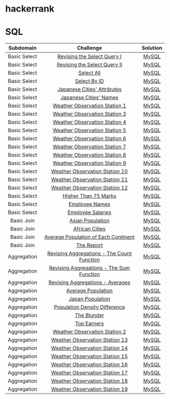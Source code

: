 # hackerrank

# SQL

| Subdomain |  Challenge | Solution |
|:-------------------:|:----------------------------------------------------------------------------------------------------------------------------:|:-----------------------------------------------------------------------------------------------------------------------------------------------------------:|
| Basic Select | [Revising the Select Query I](https://www.hackerrank.com/challenges/revising-the-select-query)                               |[MySQL](https://github.com/cocoa-maemae/hackerrank/blob/master/sql/basic_select/mysql/RevisingTheSelectQueryI.sql) |
| Basic Select | [Revising the Select Query II](https://www.hackerrank.com/challenges/revising-the-select-query-2)                            |[MySQL](https://github.com/cocoa-maemae/hackerrank/blob/master/sql/basic_select/mysql/RevisingTheSelectQueryII.sql) |
| Basic Select | [Select All](https://www.hackerrank.com/challenges/select-all-sql)                                                           |[MySQL]() |
| Basic Select | [Select By ID](https://www.hackerrank.com/challenges/select-by-id)                                                           |[MySQL]() |
| Basic Select | [Japanese Cities' Attributes](https://www.hackerrank.com/challenges/japanese-cities-attributes)                              |[MySQL]() |
| Basic Select | [Japanese Cities' Names](https://www.hackerrank.com/challenges/japanese-cities-name)                                         | [MySQL]() |
| Basic Select | [Weather Observation Station 1]() | [MySQL]() |
| Basic Select | [Weather Observation Station 3]() | [MySQL]() |
|     Basic Select    | [Weather Observation Station 4]()                         |[MySQL]()              |
|     Basic Select    | [Weather Observation Station 5]()                         |[MySQL]()              |
|     Basic Select    | [Weather Observation Station 6]()                         |[MySQL]()              |
|     Basic Select    | [Weather Observation Station 7]()                         |[MySQL]()              |
|     Basic Select    | [Weather Observation Station 8]()                         |[MySQL]()              |
|     Basic Select    | [Weather Observation Station 9]()                         |[MySQL]()              |
|     Basic Select    | [Weather Observation Station 10]()                        |[MySQL]()              |
|     Basic Select    | [Weather Observation Station 11]()                        |[MySQL]()              |
|     Basic Select    | [Weather Observation Station 12]()                        |[MySQL]()              |
|     Basic Select    | [Higher Than 75 Marks]()                                  |[MySQL]()              |
|     Basic Select    | [Employee Names]()                                                    |[MySQL]()                                  |
|     Basic Select    | [Employee Salaries]()                                               |[MySQL]()                               |
|      Basic Join     | [Asian Population]()                                                   | [MySQL]()                                  |
|      Basic Join     | [African Cities]()                                                       | [MySQL]()                                    |
|      Basic Join     | [Average Population of Each Continent]()           |[MySQL]()        |
|      Basic Join     | [The Report](https://www.hackerrank.com/challenges/the-report)                                                               |[MySQL]()                                        |
|     Aggregation     | [Revising Aggregations - The Count Function](https://www.hackerrank.com/challenges/revising-aggregations-the-count-function) |[MySQL]() |
|     Aggregation     | [Revising Aggregations - The Sum Function](https://www.hackerrank.com/challenges/revising-aggregations-sum)                  |[MySQL]()   |
|     Aggregation     | [Revising Aggregations - Averages](https://www.hackerrank.com/challenges/revising-aggregations-the-average-function)         |[MySQL]()               |
|     Aggregation     | [Average Population](https://www.hackerrank.com/challenges/average-population)                                               |[MySQL]()                                 |
|     Aggregation     | [Japan Population](https://www.hackerrank.com/challenges/japan-population)                                                   |[MySQL]()                                   |
|     Aggregation     | [Population Density Difference](https://www.hackerrank.com/challenges/population-density-difference)                         |[MySQL]()                    |
|     Aggregation     | [The Blunder](https://www.hackerrank.com/challenges/the-blunder)                                                             |[MySQL]()                                        |
|     Aggregation     | [Top Earners](https://www.hackerrank.com/challenges/earnings-of-employees)                                                   |[MySQL]()                                        |
|     Aggregation     | [Weather Observation Station 2](https://www.hackerrank.com/challenges/weather-observation-station-2)                         |[MySQL]()                  |
|     Aggregation     | [Weather Observation Station 13](https://www.hackerrank.com/challenges/weather-observation-station-13)                       |[MySQL]()                 |
|     Aggregation     | [Weather Observation Station 14](https://www.hackerrank.com/challenges/weather-observation-station-14)                       |[MySQL]()                 |
|     Aggregation     | [Weather Observation Station 15](https://www.hackerrank.com/challenges/weather-observation-station-15)                       |[MySQL]()                 |
|     Aggregation     | [Weather Observation Station 16](https://www.hackerrank.com/challenges/weather-observation-station-16)                       |[MySQL]()                 |
|     Aggregation     | [Weather Observation Station 17](https://www.hackerrank.com/challenges/weather-observation-station-17)                       |[MySQL]()                 |
|     Aggregation     | [Weather Observation Station 18](https://www.hackerrank.com/challenges/weather-observation-station-18)                       |[MySQL]()                 |
|     Aggregation     | [Weather Observation Station 19](https://www.hackerrank.com/challenges/weather-observation-station-19)                       |[MySQL]()                 |
